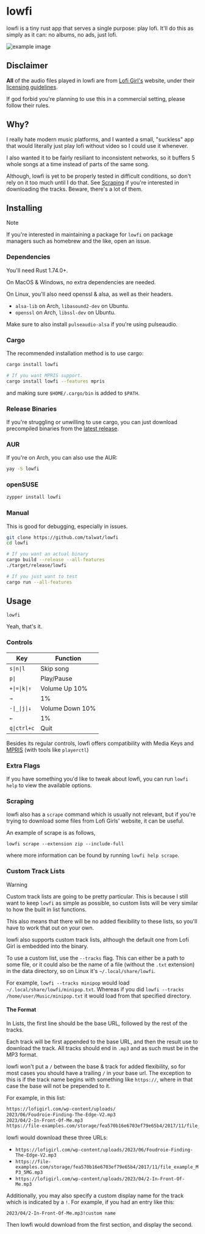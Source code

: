 # lowfi

lowfi is a tiny rust app that serves a single purpose: play lofi.
It'll do this as simply as it can: no albums, no ads, just lofi.

![example image](media/example1.png)

## Disclaimer

**All** of the audio files played in lowfi are from [Lofi Girl's](https://lofigirl.com/) website,
under their [licensing guidelines](https://form.lofigirl.com/CommercialLicense).

If god forbid you're planning to use this in a commercial setting, please
follow their rules.

## Why?

I really hate modern music platforms, and I wanted a small, "suckless"
app that would literally just play lofi without video so I could use it
whenever.

I also wanted it to be fairly resiliant to inconsistent networks,
so it buffers 5 whole songs at a time instead of parts of the same song.

Although, lowfi is yet to be properly tested in difficult conditions,
so don't rely on it too much until I do that. See [Scraping](#scraping) if
you're interested in downloading the tracks. Beware, there's a lot of them.

## Installing

> [!NOTE]
>
> If you're interested in maintaining a package for `lowfi`
> on package managers such as homebrew and the like, open an issue.

### Dependencies

You'll need Rust 1.74.0+.

On MacOS & Windows, no extra dependencies are needed.

On Linux, you'll also need openssl & alsa, as well as their headers.

- `alsa-lib` on Arch, `libasound2-dev` on Ubuntu.
- `openssl` on Arch, `libssl-dev` on Ubuntu.

Make sure to also install `pulseaudio-alsa` if you're using pulseaudio.

### Cargo

The recommended installation method is to use cargo:

```sh
cargo install lowfi

# If you want MPRIS support.
cargo install lowfi --features mpris
```

and making sure `$HOME/.cargo/bin` is added to `$PATH`.

### Release Binaries

If you're struggling or unwilling to use cargo, you can just download
precompiled binaries from the [latest release](https://github.com/talwat/lowfi/releases/latest).

### AUR

If you're on Arch, you can also use the AUR:

```sh
yay -S lowfi
```

### openSUSE

```sh
zypper install lowfi
```

### Manual

This is good for debugging, especially in issues.

```sh
git clone https://github.com/talwat/lowfi
cd lowfi

# If you want an actual binary
cargo build --release --all-features
./target/release/lowfi

# If you just want to test
cargo run --all-features
```

## Usage

`lowfi`

Yeah, that's it.

### Controls

| Key          | Function        |
|--------------|-----------------|
| `s\|n\|l`    | Skip song       |
| `p\| `       | Play/Pause      |
| `+\|=\|k\|↑` | Volume Up 10%   |
| `→`          | 1%              |
| `-\|_\|j\|↓` | Volume Down 10% |
| `←`          | 1%              |
| `q\|ctrl+c`  | Quit            |

Besides its regular controls, lowfi offers compatibility with Media Keys and [MPRIS](https://wiki.archlinux.org/title/MPRIS) (with tools like `playerctl`)

### Extra Flags

If you have something you'd like to tweak about lowfi, you can run `lowfi help`
to view the available options.

### Scraping

lowfi also has a `scrape` command which is usually not relevant, but
if you're trying to download some files from Lofi Girls' website,
it can be useful.

An example of scrape is as follows,

`lowfi scrape --extension zip --include-full`

where more information can be found by running `lowfi help scrape`.

### Custom Track Lists

> [!WARNING]
>
> Custom track lists are going to be pretty particular.
> This is because I still want to keep `lowfi` as simple as possible,
> so custom lists will be very similar to how the built in list functions.
>
> This also means that there will be no added flexibility to these lists,
> so you'll have to work that out on your own.

lowfi also supports custom track lists, although the default one from Lofi Girl
is embedded into the binary.

To use a custom list, use the `--tracks` flag. This can either be a path to some file,
or it could also be the name of a file (without the `.txt` extension) in the data
directory, so on Linux it's `~/.local/share/lowfi`.

For example, `lowfi --tracks minipop` would load `~/.local/share/lowfi/minipop.txt`.
Whereas if you did `lowfi --tracks /home/user/Music/minipop.txt` it would load from that
specified directory.

#### The Format

In Lists, the first line should be the base URL, followed by the rest of the tracks.

Each track will be first appended to the base URL, and then the result use to download
the track. All tracks should end in `.mp3` and as such must be in the MP3 format.

lowfi won't put a `/` between the base & track for added flexibility, so for most cases you
should have a trailing `/` in your base url. The exception to this is if the track name begins
with something like `https://`, where in that case the base will not be prepended to it.

For example, in this list:

```txt
https://lofigirl.com/wp-content/uploads/
2023/06/Foudroie-Finding-The-Edge-V2.mp3
2023/04/2-In-Front-Of-Me.mp3
https://file-examples.com/storage/fea570b16e6703ef79e65b4/2017/11/file_example_MP3_5MG.mp3
```

lowfi would download these three URLs:

- `https://lofigirl.com/wp-content/uploads/2023/06/Foudroie-Finding-The-Edge-V2.mp3`
- `https://file-examples.com/storage/fea570b16e6703ef79e65b4/2017/11/file_example_MP3_5MG.mp3`
- `https://lofigirl.com/wp-content/uploads/2023/04/2-In-Front-Of-Me.mp3`

Additionally, you may also specify a custom display name for the track which is indicated by a `!`.
For example, if you had an entry like this:

```
2023/04/2-In-Front-Of-Me.mp3!custom name
```

Then lowfi would download from the first section, and display the second.